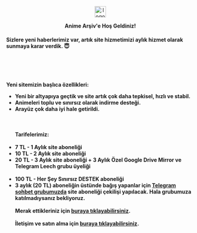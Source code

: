 ﻿<div align="center">
  <a href="https://t.me/animearsiv"><img height="30px" alt="logo" src="https://cdn.jsdelivr.net/gh/ripsivis/storage/logo6.png"/></a>
  <p><b>Anime Arşiv'e Hoş Geldiniz!<b></p>
  </a>
</div>

#### Sizlere yeni haberlerimiz var, artık site hizmetimizi aylık hizmet olarak sunmaya karar verdik. 😇
<br/><br/>
<br/><br/>
**Yeni sitemizin başlıca özellikleri:**

 - Yeni bir altyapıya geçtik ve site artık çok daha tepkisel, hızlı ve
   stabil.
 - Animeleri toplu ve sınırsız olarak indirme desteği.
 - Arayüz çok daha iyi hale getirildi.
<br/><br/>
<br/><br/>
**Tarifelerimiz:**
<br/><br/>
 - **7 TL** - 1 Aylık site aboneliği
 - **10 TL** - 2 Aylık site aboneliği
 - **20 TL** - 3 Aylık site aboneliği + 3 Aylık Özel Google Drive Mirror ve Telegram Leech grubu üyeliği
<br/><br/>
 - **100 TL** - Her Şey Sınırsız **DESTEK** aboneliği
 - 3 aylık (20 TL) aboneliğin üstünde bağış yapanlar için [**Telegram
   sohbet grubumuzda**](https://t.me/animarsivchat) site aboneliği
   çekilişi yapılacak. Hala grubumuza katılmadıysanız bekliyoruz.
<br/><br/>
**Merak ettikleriniz için [buraya tıklayabilirsiniz](https://t.me/animearsivduyuru/5).**
<br/><br/>
**İletişim ve satın alma için [buraya tıklayabilirsiniz](https://t.me/kanekabkz).**
